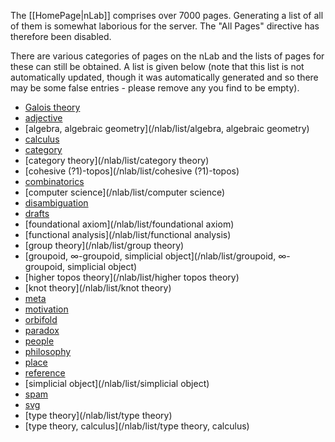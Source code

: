The [[HomePage|nLab]] comprises over 7000 pages.  Generating a list of all of them is somewhat laborious for the server.  The "All Pages" directive has therefore been disabled.

There are various categories of pages on the nLab and the lists of pages for these can still be obtained.  A list is given below (note that this list is not automatically updated, though it was automatically generated and so there may be some false entries - please remove any you find to be empty).

* [Galois theory](http://ncatlab.org/nlab/list/Galois+theory)
* [adjective](/nlab/list/adjective)
* [algebra, algebraic geometry](/nlab/list/algebra, algebraic geometry)
* [calculus](/nlab/list/calculus)
* [category](/nlab/list/category)
* [category theory](/nlab/list/category theory)
* [cohesive (?1)-topos](/nlab/list/cohesive (?1)-topos)
* [combinatorics](/nlab/list/combinatorics)
* [computer science](/nlab/list/computer science)
* [disambiguation](/nlab/list/disambiguation)
* [drafts](/nlab/list/drafts)
* [foundational axiom](/nlab/list/foundational axiom)
* [functional analysis](/nlab/list/functional analysis)
* [group theory](/nlab/list/group theory)
* [groupoid, ∞-groupoid, simplicial object](/nlab/list/groupoid, ∞-groupoid, simplicial object)
* [higher topos theory](/nlab/list/higher topos theory)
* [knot theory](/nlab/list/knot theory)
* [meta](/nlab/list/meta)
* [motivation](/nlab/list/motivation)
* [orbifold](/nlab/list/orbifold)
* [paradox](/nlab/list/paradox)
* [people](/nlab/list/people)
* [philosophy](/nlab/list/philosophy)
* [place](/nlab/list/place)
* [reference](/nlab/list/reference)
* [simplicial object](/nlab/list/simplicial object)
* [spam](/nlab/list/spam)
* [svg](/nlab/list/svg)
* [type theory](/nlab/list/type theory)
* [type theory, calculus](/nlab/list/type theory, calculus)
